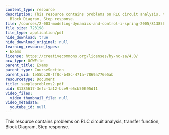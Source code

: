 ```yaml
---
content_type: resource
description: This resource contains problems on RLC circuit analysis, transfer function,
  Block Diagram, Step response.
file: /courses/2-003-modeling-dynamics-and-control-i-spring-2005/813856173efc1a12bce9e5cb50695d11_sampleproblems2.pdf
file_size: 723198
file_type: application/pdf
hide_download: true
hide_download_original: null
learning_resource_types:
- Exams
license: https://creativecommons.org/licenses/by-nc-sa/4.0/
ocw_type: OCWFile
parent_title: Exams
parent_type: CourseSection
parent_uid: 1e55bc20-ff0c-b48c-471a-7869a776e5ab
resourcetype: Document
title: sampleproblems2.pdf
uid: 81385617-3efc-1a12-bce9-e5cb50695d11
video_files:
  video_thumbnail_file: null
video_metadata:
  youtube_id: null
---
```

This resource contains problems on RLC circuit analysis, transfer function, Block Diagram, Step response.